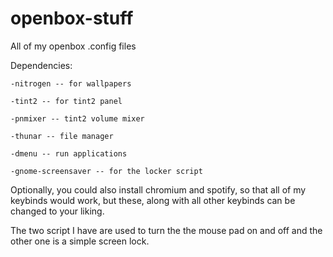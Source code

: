# openbox-stuff
All of my openbox .config files

Dependencies:

    -nitrogen -- for wallpapers
  
    -tint2 -- for tint2 panel
  
    -pnmixer -- tint2 volume mixer
  
    -thunar -- file manager
  
    -dmenu -- run applications
  
    -gnome-screensaver -- for the locker script
  
Optionally, you could also install chromium and spotify, so that all of my keybinds would work, but these, along with all other keybinds can be changed to your liking.

The two script I have are used to turn the the mouse pad on and off and the other one is a simple screen lock.
